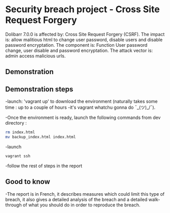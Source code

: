 # Security breach project - Cross Site Request Forgery

Dolibarr 7.0.0 is affected by: Cross Site Request Forgery (CSRF). The impact is: allow malitious html to change user password, disable users and disable password encryptation. The component is: Function User password change, user disable and password encryptation. The attack vector is: admin access malicious urls.


## Demonstration

## Demonstration steps

-launch: 'vagrant up' to download the environment (naturally takes some time : up to a couple of hours -it's vagrant whatchu gonna do  ¯\_(ツ)_/¯).

-Once the environment is ready, launch the following commands from dev directory :

```bash
rm index.html
mv backup_index.html index.html
```

-launch 

```bash
vagrant ssh
```
-follow the rest of steps in the report


## Good to know


-The report is in French, it describes measures which could limit this type of breach, it also gives a detailed analysis of the breach and a detailed walk-through of what you should do in order to reproduce the breach. 
